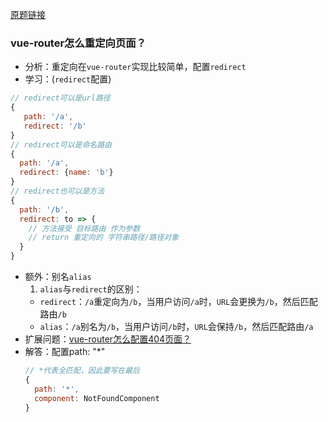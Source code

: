 [原题链接](https://github.com/haizlin/fe-interview/issues/419)
### vue-router怎么重定向页面？
- 分析：重定向在`vue-router`实现比较简单，配置`redirect`
- 学习：(`redirect`配置)
```js
// redirect可以是url路径
{
   path: '/a',
   redirect: '/b'
}
// redirect可以是命名路由
{
  path: '/a',
  redirect: {name: 'b'}
}
// redirect也可以是方法
{
  path: '/b',
  redirect: to => {
    // 方法接受 目标路由 作为参数
    // return 重定向的 字符串路径/路径对象
  }
}
```
- 额外：别名`alias`
  1. `alias`与`redirect`的区别：
    + `redirect`：`/a`重定向为`/b`，当用户访问`/a`时，`URL`会更换为`/b`，然后匹配路由`/b`
    + `alias`：`/a`别名为`/b`，当用户访问`/b`时，`URL`会保持`/b`，然后匹配路由`/a`
- 扩展问题：[vue-router怎么配置404页面？](https://github.com/haizlin/fe-interview/issues/418)
- 解答：配置path: "*"
  ```js
  // *代表全匹配，因此要写在最后
  {
    path: '*',
    component: NotFoundComponent
  }
  ```